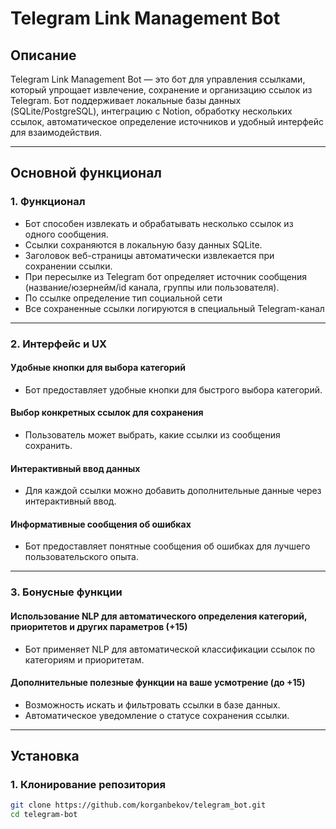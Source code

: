 # Telegram Link Management Bot

## Описание

Telegram Link Management Bot — это бот для управления ссылками, который упрощает извлечение, сохранение и организацию ссылок из Telegram. Бот поддерживает локальные базы данных (SQLite/PostgreSQL), интеграцию с Notion, обработку нескольких ссылок, автоматическое определение источников и удобный интерфейс для взаимодействия.

---

## Основной функционал

### 1. **Функционал**

- Бот способен извлекать и обрабатывать несколько ссылок из одного сообщения.
- Ссылки сохраняются в локальную базу данных SQLite.
- Заголовок веб-страницы автоматически извлекается при сохранении ссылки.
- При пересылке из Telegram бот определяет источник сообщения (название/юзернейм/id канала, группы или пользователя).
- По ссылке определение тип социальной сети
- Все сохраненные ссылки логируются в специальный Telegram-канал
---

### 2. **Интерфейс и UX**

#### Удобные кнопки для выбора категорий
- Бот предоставляет удобные кнопки для быстрого выбора категорий.

#### Выбор конкретных ссылок для сохранения
- Пользователь может выбрать, какие ссылки из сообщения сохранить.

#### Интерактивный ввод данных
- Для каждой ссылки можно добавить дополнительные данные через интерактивный ввод.

#### Информативные сообщения об ошибках
- Бот предоставляет понятные сообщения об ошибках для лучшего пользовательского опыта.

---

### 3. **Бонусные функции**

#### Использование NLP для автоматического определения категорий, приоритетов и других параметров (+15)
- Бот применяет NLP для автоматической классификации ссылок по категориям и приоритетам.

#### Дополнительные полезные функции на ваше усмотрение (до +15)
  - Возможность искать и фильтровать ссылки в базе данных.
  - Автоматическое уведомление о статусе сохранения ссылки.

---

## Установка

### 1. Клонирование репозитория
```bash
git clone https://github.com/korganbekov/telegram_bot.git
cd telegram-bot
